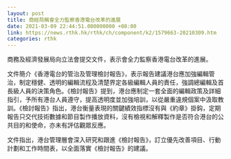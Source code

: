```yaml
---
layout: post
title: 商經局稱會全力監察香港電台改革的進展
date: 2021-03-09 22:44:51.000000000 +08:00
link: https://news.rthk.hk/rthk/ch/component/k2/1579663-20210309.htm
categories: rthk
---
```


商務及經濟發展局向立法會提交文件，表示會全力監察香港電台改革的進展。

文件簡介《香港電台的管治及管理檢討報告》，表示報告建議港台應加強編輯管治，制定穩健、透明的編輯流程及清楚界定各級編輯人員的責任，強調總編輯及首長級人員的決策角色。《檢討報告》提到，港台應制定一套全面的編輯政策及詳細指引，予所有港台人員遵守，提高透明度並加強培訓，以從嚴重違規個案中汲取教訓。《檢討報告》指出，港台衡量表現的關鍵績效指標沒有與《約章》掛鈎，定期報告只交代技術數據和節目製作播放資料，沒有檢視和解釋製作是否符合港台的公共目的和使命，亦未有評估觀眾反應。

文件指出，港台管理層會深入研究和跟進《檢討報告》，訂立優先改善項目、行動計劃和工作時間表，以全面落實《檢討報告》的建議。
